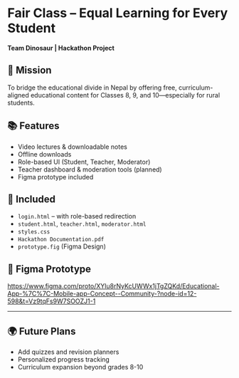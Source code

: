 # Fair Class – Equal Learning for Every Student

**Team Dinosaur | Hackathon Project**

## 🎯 Mission
To bridge the educational divide in Nepal by offering free, curriculum-aligned educational content for Classes 8, 9, and 10—especially for rural students.

## 📚 Features
-  Video lectures & downloadable notes
-  Offline downloads
-  Role-based UI (Student, Teacher, Moderator)
-  Teacher dashboard & moderation tools (planned)
-  Figma prototype included

## 📁 Included
- `login.html` – with role-based redirection
- `student.html`, `teacher.html`, `moderator.html`
- `styles.css`
- `Hackathon Documentation.pdf`
- `prototype.fig` (Figma Design)

## 📎 Figma Prototype
https://www.figma.com/proto/XYlu8rNyKcUWWx1jTgZQKd/Educational-App-%7C%7C-Mobile-app-Concept--Community-?node-id=12-598&t=Vz9tqFs9W7SOOZJ1-1

---

## 🌍 Future Plans
- Add quizzes and revision planners
- Personalized progress tracking
- Curriculum expansion beyond grades 8-10
